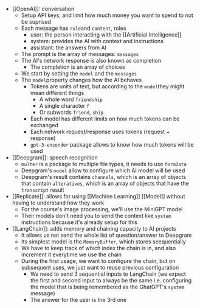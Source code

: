 - [[OpenAI]]: conversation
  - Setup API keys, and limit how much money you want to spend to not be suprised
  - Each message has `role`and `content`, roles
    - user: the person interacting with the [[Artificial Intelligence]]
    - system: provides the AI with context and instructions
    - assistant: the answers from AI
  - The prompt is the array of messages: `messages`
  - The AI's network response is also known as completion
    - The completion is an array of choices
  - We start by setting the `model` and the `messages`
  - The `model`property changes how the AI behaves
    - Tokens are units of text, but according to the `model`they might mean different things
      - A whole word `friendship`
      - A single character `f`
      - Or subwords `friend`, `ship`
    - Each model has different limits on how much tokens can be exchanged
    - Each network request/response uses tokens (request + response)
    - `gpt-3-enconder` package allows to know how much tokens will be used
- [[Deepgram]]: speech recognition
  - `multer` is a package to multiple file types, it needs to use `formData`
  - Deepgram's `model` allow to configure which AI model will be used
  - Deepgram's result contains `channels`, which is an array of objects that contain `alteratives`, which is an array of objects that have the `transcript` result
- [[Replicate]]: allows for using [[Machine Learning]] [[Model]] without having to understand how they work
  - For the course's image processing, we'll use the MiniGPT model
  - Their models don't need you to send the context like `system` instructions because it's already setup for this
- [[LangChain]]: adds memory and chaining capacity to AI projects
  - It allows us not send the whole list of question/answer to Deepgram
  - Its simplest model is the `MemoryBuffer`, which stores seequentially
  - We have to keep track of which index the chain is in, and also increment it everytime we use the chain
  - During the first usage, we want to configure the chain, but on subsequent uses, we just want to reuse previous configuration
    - We need to send 3 sequential inputs to LangChain (we expect the first and second input to always be the same i.e. configuring the model that is being remembered as the GhatGPT's `system` message)
    - The answer for the user is the 3rd one
